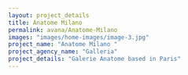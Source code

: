```yaml
---
layout: project_details
title: Anatome Milano
permalink: avana/Anatome-Milano
images: "images/home-images/image-3.jpg"
project_name: "Anatome Milano "
project_agency_name: "Galleria"
project_details: "Galerie Anatome based in Paris"
---
```

